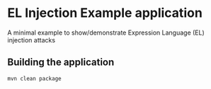 # EL Injection Example application

A minimal example to show/demonstrate Expression Language (EL) injection attacks

## Building the application

```
mvn clean package
```
